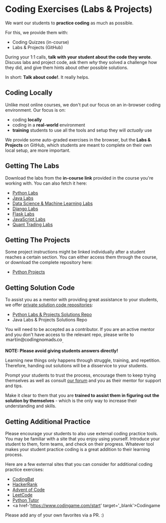 # Coding Exercises (Labs & Projects)

We want our students to **practice coding** as much as possible.

For this, we provide them with:

- Coding Quizzes (in-course)
- Labs & Projects (GitHub)

During your 1:1 calls, **talk with your student about the code they wrote**. Discuss labs and project code, ask them _why_ they solved a challenge how they did, and give them hints about other possible solutions.

In short: **Talk about code!**. It really helps.

## Coding Locally

Unlike most online courses, we don't put our focus on an in-browser coding environment. Our focus is on:

- coding **locally**
- coding in a **real-world** environment
- **training** students to use all the tools and setup they will _actually_ use

We provide some auto-graded exercises in the browser, but the **Labs & Projects** on GitHub, which students are meant to complete on their own local setup, are more important.

## Getting The Labs

Download the labs from the **in-course link** provided in the course you're working with. You can also fetch it here:

- [Python Labs](https://github.com/CodingNomads/python_fundamentals)
- [Java Labs](https://github.com/CodingNomads/online-java-fundamentals)
- [Data Science & Machine Learning Labs](https://github.com/CodingNomads/data-science-machine-learning)
- [Django Labs](https://github.com/CodingNomads/django-web-dev)
- [Flask Labs](https://github.com/CodingNomads/flask-labs)
- [JavaScript Labs](https://github.com/CodingNomads/javascript-labs)
- [Quant Trading Labs](https://github.com/CodingNomads/quant-trading)

## Getting The Projects

Some project instructions might be linked individually after a student reaches a certain section. You can either access them through the course, or download the complete repository here:

- [Python Projects](https://github.com/CodingNomads/python_miniprojects)

## Getting Solution Code

To assist you as a mentor with providing great assistance to your students, we offer <ins>private solution code repositories</ins>:

- [Python Labs & Projects Solutions Repo](https://github.com/martin-martin/python-fundamentals-solutions)
- Java Labs & Projects Solutions Repo

You will need to be accepted as a contributor. If you are an active mentor and you don't have access to the relevant repo, please write to <img style="display: inline-block;" alt="contact address for martin" src="../images/email_martin.png"/>.

**NOTE: Please avoid giving students answers directly!**

Learning new things only happens through struggle, training, and repetition. Therefore, handing out solutions will be a disservice to your students.

Prompt your students to trust the process, encourage them to keep trying themselves as well as consult [our forum](https://forum.codingnomads.co/) and you as their mentor for support and tips.

Make it clear to them that you are **trained to assist them in figuring out the solution by themselves** - which is the only way to increase their understanding and skills.

## Getting Additional Practice

Please encourage your students to also use external coding practice tools. You may be familiar with a site that you enjoy using yourself. Introduce your student to them, form teams, and check on their progress. Whatever tool makes your student practice coding is a great addition to their learning process.

Here are a few external sites that you can consider for additional coding practice exercises:

- <a href='https://codingbat.com/' target='_blank'>CodingBat</a>
- <a href='https://www.hackerrank.com/auth/signup' target='_blank'>HackerRank</a>
- <a href='https://adventofcode.com/' target='_blank'>Advent of Code</a>
- <a href='https://leetcode.com/' target='_blank'>LeetCode</a>
- <a href='http://www.pythontutor.com/visualize.html' target='_blank'>Python Tutor</a>
- <a href-'https://www.codingame.com/start' target='_blank'>Codingame</a>

Please add any of your own favorites via a PR. :)
